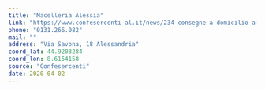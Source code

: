 ```yaml
---
title: "Macelleria Alessia"
link: "https://www.confesercenti-al.it/news/234-consegne-a-domicilio-alessandria-lista-aggiornata-al-26-marzo.html"
phone: "0131.266.082"
mail: ""
address: "Via Savona, 18 Alessandria"
coord_lat: 44.9203284
coord_lon: 8.6154158
source: "Confesercenti"
date: 2020-04-02
---
```



